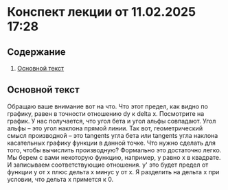 # Конспект лекции от 11.02.2025 17:28

## Содержание
1. [Основной текст](#основной-текст)

## Основной текст

 Обращаю ваше внимание вот на что. Что этот предел, как видно по графику, равен в точности отношению dy к delta x. Посмотрите на график. У нас получается, что угол бета и угол альфы совпадают. Угол альфы – это угол наклона прямой линии. Так вот, геометрический смысл производной – это tangents угла бета или tangents угла наклона касательных графику функции в данной точке. Что нужно сделать для того, чтобы вычислить производную? Формально это достаточно легко. Мы берем с вами некоторую функцию, например, у равно х в квадрате. И записываем соответствующие отношения. у' это будет предел от функции у от х плюс дельта х минус у от х. Я разделить на дельта х при условии, что дельта х примется к 0.
